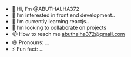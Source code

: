 - 👋 Hi, I’m @ABUTHALHA372
- 👀 I’m interested in front end development..
- 🌱 I’m currently learning reactjs..
- 💞️ I’m looking to collaborate on projects
- 📫 How to reach me abuthalha372@gmail.com 
- 😄 Pronouns: ...
- ⚡ Fun fact: ...

<!---
ABUTHALHA372/ABUTHALHA372 is a ✨ special ✨ repository because its `README.md` (this file) appears on your GitHub profile.
You can click the Preview link to take a look at your changes.
--->
